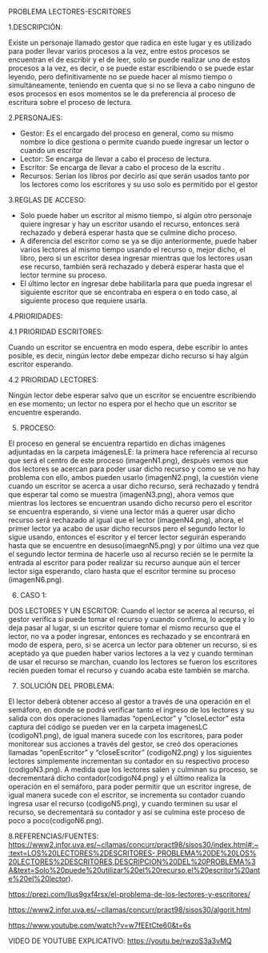 PROBLEMA LECTORES-ESCRITORES

1.DESCRIPCIÓN:

Existe un personaje llamado gestor que radica en este  lugar y es utilizado para poder llevar varios procesos a la vez, entre estos procesos se encuentran el de escribir y el de leer, solo se puede realizar uno de estos procesos a la vez, es decir, o se puede estar escribiendo o se puede estar leyendo, pero definitivamente no se puede hacer al mismo tiempo o simultáneamente, teniendo en cuenta que si no se lleva a cabo ninguno de esos procesos en esos momentos se le da preferencia al proceso de escritura sobre el proceso de lectura.

2.PERSONAJES:
-	Gestor: Es el encargado del proceso en general, como su mismo nombre lo dice gestiona o permite cuando puede ingresar un lector o cuando un escritor
-	Lector: Se encarga de llevar a cabo el proceso de lectura.
-	Escritor: Se encarga de llevar a cabo el proceso de la escritu .
-	Recursos: Serían los libros por decirlo así que serán usados tanto por los lectores como los escritores y su uso solo es permitido por el gestor

3.REGLAS DE ACCESO:
-	Solo puede haber un escritor al mismo tiempo, si algún otro personaje quiere ingresar y hay un escritor usando el recurso, entonces será rechazado y deberá esperar hasta que se culmine dicho proceso.
-	A diferencia del escritor como se ya se dijo anteriormente, puede haber varios lectores al mismo tiempo usando el recurso o, mejor dicho, el libro, pero si un escritor desea ingresar mientras que los lectores usan ese recurso, también será rechazado y deberá esperar hasta que el lector termine su proceso.
-	El último lector en ingresar debe habilitarla para que pueda ingresar el siguiente escritor que se encontraba en espera o en todo caso, al siguiente proceso que requiere usarla.

4.PRIORIDADES:

4.1 PRIORIDAD ESCRITORES:

Cuando un escritor se encuentra en modo espera, debe escribir lo antes posible, es decir, ningún lector debe empezar dicho recurso si hay algún escritor esperando.

4.2 PRIORIDAD LECTORES:

Ningún lector debe esperar salvo que un escritor se encuentre escribiendo en ese momento; un lector no espera por el hecho que un escritor se encuentre esperando.

5. PROCESO: 

El proceso en general se encuentra repartido en dichas imágenes adjuntadas en la carpeta imágenesLE: la primera hace referencia al recurso que será el centro de este proceso (imagenN1.png), después vemos que dos lectores se acercan para poder usar dicho recurso y como se ve no hay problema con ello, ambos pueden usarlo (imagenN2.png), la cuestión viene cuando un escritor se acerca a usar dicho recurso, será rechazado y tendrá que esperar tal como se muestra (imagenN3.png), ahora vemos que mientras los lectores se encuentran usando dicho recurso pero el escritor se encuentra esperando, si viene una lector más a querer usar dicho recurso será rechazado al igual que el lector (imagenN4.png), ahora, el primer lector ya acabo de usar dicho recursos pero el segundo lector lo sigue usando, entonces el escritor y el tercer lector seguirán esperando hasta que se encuentre en desuso(imaegnN5.png) y por último una vez que el segundo lector termina de hacerle uso al recurso recién se le permite la entrada al escritor para poder realizar su recurso aunque aún el tercer lector siga esperando, claro hasta que el escritor termine su proceso (imagenN6.png).

6. CASO 1:

DOS LECTORES Y UN ESCRITOR: 
Cuando el lector se acerca al recurso, el gestor verifica si puede tomar el recurso y cuando confirma, lo acepta y lo deja pasar al lugar, si un escritor quiere tomar el mismo recurso que el lector, no va a poder ingresar, entonces es rechazado y se encontrará en modo de espera, pero,  si se acerca un lector para obtener un recurso, si es aceptado ya que pueden haber varios lectores a la vez y cuando terminan de usar el recurso se marchan, cuando los lectores se fueron los escritores recién pueden tomar el recurso y cuando acaba este también se marcha.

7. SOLUCIÓN DEL PROBLEMA:

El lector deberá obtener acceso al gestor a través de una operación en el semáforo, en donde se podrá verificar tanto el ingreso de los lectores y su salida con dos operaciones llamadas “openLector” y “closeLector” esta captura del código se pueden ver en la carpeta imagenesLC (codigoN1.png), de igual manera sucede con los escritores, para poder monitorear sus acciones a través del gestor, se creó dos operaciones llamadas “openEscritor” y “closeEscritor” (codigoN2.png) y los siguientes lectores simplemente incrementan su contador en su respectivo proceso (codigoN3.png). A medida que los lectores salen y culminan su proceso, se decrementará dicho contador(codigoN4.png) y el último realiza la operación en el semáforo, para poder permitir que un escritor ingrese, de igual manera sucede con el escritor, se incrementa su contador cuando ingresa usar el recurso (codigoN5.png), y cuando terminen su usar el recurso, se decrementará su contador y así se culmina este proceso de poco a poco(codigoN6.png).

8.REFERENCIAS/FUENTES:
https://www2.infor.uva.es/~cllamas/concurr/pract98/sisos30/index.html#:~:text=LOS%20LECTORES%2DESCRITORES-,PROBLEMA%20DE%20LOS%20LECTORES%2DESCRITORES,DESCRIPCION%20DEL%20PROBLEMA%3A&text=Solo%20puede%20utilizar%20el%20recurso,el%20escritor%20ante%20el%20lector).

https://prezi.com/llus9gxf4rsx/el-problema-de-los-lectores-y-escritores/

https://www2.infor.uva.es/~cllamas/concurr/pract98/sisos30/algorit.html

https://www.youtube.com/watch?v=w7fEEtCte60&t=6s

VIDEO DE YOUTUBE EXPLICATIVO: https://youtu.be/rwzoS3a3vMQ


